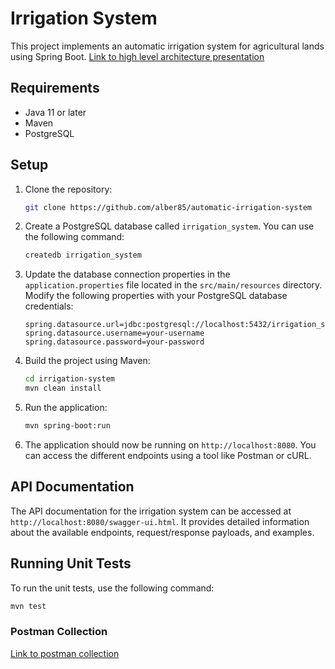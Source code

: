 # Irrigation System

This project implements an automatic irrigation system for agricultural lands using Spring Boot.
[Link to high level architecture presentation](https://docs.google.com/presentation/d/1-wCiF4tusz5Y2C6ZnT6wd7wRy3OOJi3n9OdK3JYB0Rg/edit?usp=sharing)

## Requirements

- Java 11 or later
- Maven
- PostgreSQL

## Setup

1. Clone the repository:

   ```bash
   git clone https://github.com/alber85/automatic-irrigation-system
   ```

2. Create a PostgreSQL database called `irrigation_system`. You can use the following command:

   ```bash
   createdb irrigation_system
   ```

3. Update the database connection properties in the `application.properties` file located in the `src/main/resources` directory. Modify the following properties with your PostgreSQL database credentials:

   ```properties
   spring.datasource.url=jdbc:postgresql://localhost:5432/irrigation_system
   spring.datasource.username=your-username
   spring.datasource.password=your-password
   ```

4. Build the project using Maven:

   ```bash
   cd irrigation-system
   mvn clean install
   ```

5. Run the application:

   ```bash
   mvn spring-boot:run
   ```

6. The application should now be running on `http://localhost:8080`. You can access the different endpoints using a tool like Postman or cURL.

## API Documentation

The API documentation for the irrigation system can be accessed at `http://localhost:8080/swagger-ui.html`. It provides detailed information about the available endpoints, request/response payloads, and examples.

## Running Unit Tests

To run the unit tests, use the following command:

```bash
mvn test
```

### Postman Collection
[Link to postman collection](https://github.com/alber85/automatic-irrigation-system/blob/dev/Irregarion%20system.postman_collection.json)
